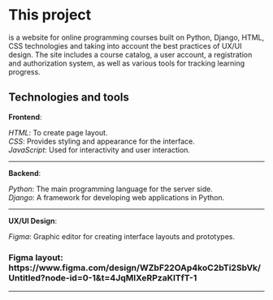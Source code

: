 
<h1>This project</h1>

is a website for online programming courses built on Python,
Django, HTML, CSS technologies and taking into account the best practices of UX/UI design.
The site includes a course catalog, a user account, a registration and authorization system, as well as various tools for tracking learning progress.

<h2>Technologies and tools</h2>

<b>Frontend</b>:

  <i>HTML</i>: To create page layout.<br>
  <i>CSS</i>: Provides styling and appearance for the interface.<br>
  <i>JavaScript</i>: Used for interactivity and user interaction.<br>
  <hr>
<b>Backend</b>:

<i>Python</i>: The main programming language for the server side.<br>
<i>Django</i>: A framework for developing web applications in Python.<br>
<hr>
<b>UX/UI Design</b>:

<i>Figma</i>: Graphic editor for creating interface layouts and prototypes.
<br>
<h3>Figma layout:<br> https://www.figma.com/design/WZbF22OAp4koC2bTi2SbVk/Untitled?node-id=0-1&t=4JqMIXeRPzaKITfT-1</h3>
<hr>


